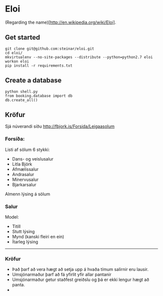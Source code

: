 Eloi
====

(Regarding the name)[http://en.wikipedia.org/wiki/Eloi].

Get started
-----------

    git clone git@github.com:steinar/eloi.git
    cd eloi/
    mkvirtualenv --no-site-packages --distribute --python=python2.7 eloi
    workon eloi
    pip install -r requirements.txt

Create a database
-----------------

    python shell.py
    from booking.database import db
    db.create_all()


## Kröfur

Sjá núverandi síðu <http://fbjork.is/Forsida/Leigaasolum>

### Forsíða:

Listi af sölum 6 stykki:

- Dans- og veislusalur
- Litla Björk
- Afmælissalur
- Andrasalur
- Mínervusalur
- Bjarkarsalur

Almenn lýsing á sölum

### Salur

Model:

- Titill
- Stutt lýsing
- Mynd (kanski fleiri en ein)
- Ítarleg lýsing

---

### Kröfur

- Það þarf að vera hægt að setja upp á hvaða tímum salirnir eru lausir.
- Umsjónarmaður þarf að fá yfirlit yfir allar pantanir
- Umsjónarmaður getur staðfest greiðslu og þá er ekki lengur hægt að panta.
-





